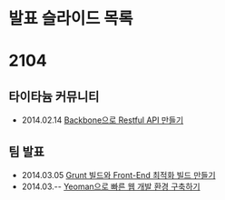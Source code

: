 발표 슬라이드 목록
=====

# 2104
## 타이타늄 커뮤니티
 - 2014.02.14 [Backbone으로 Restful API 만들기][1]

## 팀 발표
 - 2014.03.05 [Grunt 빌드와 Front-End 최적화 빌드 만들기][2]
 - 2014.03.-- [Yeoman으로 빠른 웹 개발 환경 구축하기][3]

[1]:https://github.com/miconblog/Slide/tree/master/20140224
[2]:https://github.com/miconblog/Slide/tree/master/20140305
[3]:https://github.com/miconblog/Slide/tree/master/20140312